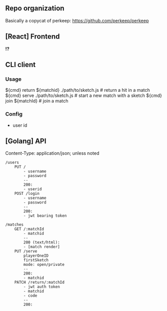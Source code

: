 ## Repo organization
Basically a copycat of perkeep: https://github.com/perkeep/perkeep

## [React] Frontend

**!?**

## CLI client

### Usage
${cmd} return ${matchid} ./path/to/sketch.js  # return a hit in a match
${cmd} serve ./path/to/sketch.js              # start a new match with a sketch
${cmd} join ${matchId}   # join a match

### Config
- user id

## [Golang] API
Content-Type: application/json; unless noted
```
/users
    PUT /
        - username
        - password
        --
        200:
        - userid
    POST /login
        - username
        - password
        --
        200:
        - jwt bearing token
    
/matches
    GET /:matchId
        - matchid
        --
        200 (text/html):
        - [match render]
    PUT /serve
        playerOneID
        firstSketch
        mode: open/private
        --
        200:
        - matchid
    PATCH /return/:matchId
        - jwt auth token
        - matchid
        - code
        --
        200:
```